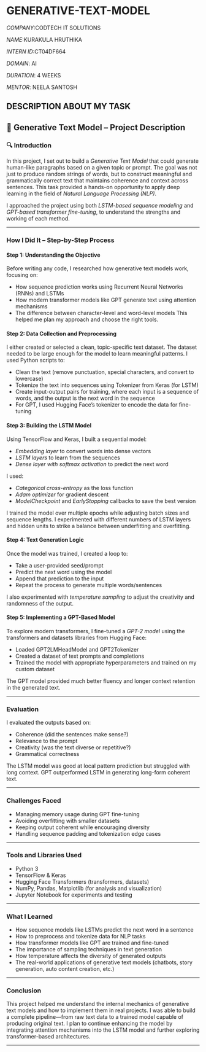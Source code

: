 # GENERATIVE-TEXT-MODEL

*COMPANY*:CODTECH IT SOLUTIONS

*NAME*:KURAKULA HRUTHIKA

*INTERN ID*:CT04DF664

*DOMAIN*: AI

*DURATION*: 4 WEEKS

*MENTOR*: NEELA SANTOSH



## DESCRIPTION ABOUT MY TASK


## 📘 Generative Text Model – Project Description

### 🔍 Introduction

In this project, I set out to build a *Generative Text Model* that could generate human-like paragraphs based on a given topic or prompt. The goal was not just to produce random strings of words, but to construct meaningful and grammatically correct text that maintains coherence and context across sentences. This task provided a hands-on opportunity to apply deep learning in the field of *Natural Language Processing (NLP)*.

I approached the project using both *LSTM-based sequence modeling* and *GPT-based transformer fine-tuning*, to understand the strengths and working of each method.

---

###  How I Did It – Step-by-Step Process

####  Step 1: Understanding the Objective

Before writing any code, I researched how generative text models work, focusing on:

* How sequence prediction works using Recurrent Neural Networks (RNNs) and LSTMs
* How modern transformer models like GPT generate text using attention mechanisms
* The difference between character-level and word-level models
  This helped me plan my approach and choose the right tools.

####  Step 2: Data Collection and Preprocessing

I either created or selected a clean, topic-specific text dataset. The dataset needed to be large enough for the model to learn meaningful patterns. I used Python scripts to:

* Clean the text (remove punctuation, special characters, and convert to lowercase)
* Tokenize the text into sequences using Tokenizer from Keras (for LSTM)
* Create input-output pairs for training, where each input is a sequence of words, and the output is the next word in the sequence
* For GPT, I used Hugging Face’s tokenizer to encode the data for fine-tuning

####  Step 3: Building the LSTM Model

Using TensorFlow and Keras, I built a sequential model:

* *Embedding layer* to convert words into dense vectors
* *LSTM layers* to learn from the sequences
* *Dense layer with softmax activation* to predict the next word

I used:

* *Categorical cross-entropy* as the loss function
* *Adam optimizer* for gradient descent
* *ModelCheckpoint* and *EarlyStopping* callbacks to save the best version

I trained the model over multiple epochs while adjusting batch sizes and sequence lengths. I experimented with different numbers of LSTM layers and hidden units to strike a balance between underfitting and overfitting.

####  Step 4: Text Generation Logic

Once the model was trained, I created a loop to:

* Take a user-provided seed/prompt
* Predict the next word using the model
* Append that prediction to the input
* Repeat the process to generate multiple words/sentences

I also experimented with *temperature sampling* to adjust the creativity and randomness of the output.

####  Step 5: Implementing a GPT-Based Model

To explore modern transformers, I fine-tuned a *GPT-2 model* using the transformers and datasets libraries from Hugging Face:

* Loaded GPT2LMHeadModel and GPT2Tokenizer
* Created a dataset of text prompts and completions
* Trained the model with appropriate hyperparameters and trained on my custom dataset

The GPT model provided much better fluency and longer context retention in the generated text.

---

### Evaluation

I evaluated the outputs based on:

* Coherence (did the sentences make sense?)
* Relevance to the prompt
* Creativity (was the text diverse or repetitive?)
* Grammatical correctness

The LSTM model was good at local pattern prediction but struggled with long context. GPT outperformed LSTM in generating long-form coherent text.

---

###  Challenges Faced

* Managing memory usage during GPT fine-tuning
* Avoiding overfitting with smaller datasets
* Keeping output coherent while encouraging diversity
* Handling sequence padding and tokenization edge cases

---

###  Tools and Libraries Used

* Python 3
* TensorFlow & Keras
* Hugging Face Transformers (transformers, datasets)
* NumPy, Pandas, Matplotlib (for analysis and visualization)
* Jupyter Notebook for experiments and testing

---

### What I Learned

* How sequence models like LSTMs predict the next word in a sentence
* How to preprocess and tokenize data for NLP tasks
* How transformer models like GPT are trained and fine-tuned
* The importance of sampling techniques in text generation
* How temperature affects the diversity of generated outputs
* The real-world applications of generative text models (chatbots, story generation, auto content creation, etc.)

---

###  Conclusion

This project helped me understand the internal mechanics of generative text models and how to implement them in real projects. I was able to build a complete pipeline—from raw text data to a trained model capable of producing original text. I plan to continue enhancing the model by integrating attention mechanisms into the LSTM model and further exploring transformer-based architectures.

---
